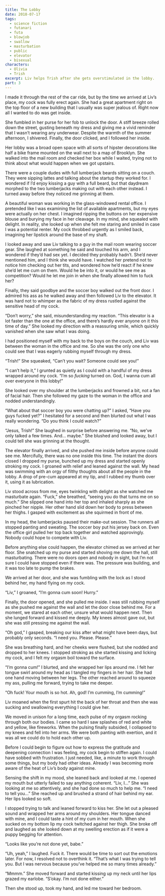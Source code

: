 ```yaml
---
title: The Lobby
date: 2018-07-17
tags:
  - science fiction
  - futanari
  - futa
  - blowjob
  - swallow
  - masturbation
  - public
  - elevator
  - bisexual
characters:
  - Olivia
  - Trish
excerpt: Liv helps Trish after she gets overstimulated in the lobby.
part: 3
---
```


I made it through the rest of the car ride, but by the time we arrived at Liv’s place, my cock was fully erect again. She had a great apartment right on the top floor of a new building that I usually was super jealous of. Right now all I wanted to do was get inside.

She fumbled in her purse for her fob to unlock the door. A stiff breeze rolled down the street, gusting beneath my dress and giving me a vivid reminder that I wasn’t wearing any underwear. Despite the warmth of the summer afternoon, I shivered. Finally, the door clicked, and I followed her inside.

Her lobby was a broad open space with all sorts of hipster decorations like half a bike frame mounted on the wall next to a map of Brooklyn. She walked into the mail room and checked her box while I waited, trying not to think about what would happen when we got upstairs.

There were a couple dudes with full lumberjack beards sitting on a couch. They were sipping lattes and talking about the startup they worked for. I wondered if I’d enjoy kissing a guy with a full beard, but that daydream morphed to the two lumberjacks making out with each other instead. I turned away before they noticed me grinning at them.

A beautiful woman was working in the glass-windowed rental office. I pretended like I was examining the list of available apartments, but my eyes were actually on her chest. I imagined ripping the buttons on her expensive blouse and burying my face in her cleavage. In my mind, she squealed with delight. In reality, she looked up when she felt me staring and smiled in case I was a potential renter. My cock throbbed urgently as I smiled back, imagining her lipstick around the base of my shaft.

I looked away and saw Liv talking to a guy in the mail room wearing soccer gear. She laughed at something he said and touched his arm, and I wondered if they’d had sex yet. I decided they probably hadn’t. She’d never mentioned him, and I think she would have. I watched her pretend not to notice him checking out her tits, and wondered how he’d react if he knew she’d let me cum on them. Would he be into it, or would he see me as competition? Would he let me join in when she finally allowed him to fuck her?

Finally, they said goodbye and the soccer boy walked out the front door. I admired his ass as he walked away and then followed Liv to the elevator. It was hard not to whimper as the fabric of my dress rustled against the sensitive head of my cock.

“Don’t worry,” she said, misunderstanding my reaction. “This elevator is a lot faster than the one at the office, and there’s hardly ever anyone on it this time of day.” She looked my direction with a reassuring smile, which quickly vanished when she saw what I was doing.

I had positioned myself with my back to the boys on the couch, and Liv was between the woman in the office and me. So she was the only one who could see that I was eagerly rubbing myself through my dress.

“Trish!” She squeaked, “Can’t you wait? Someone could see you!”

“I can’t help it,” I grunted as quietly as I could with a handful of my dress wrapped around my cock. “I’m so _fucking_ turned on. God, I wanna cum all over everyone in this lobby!”

She looked over my shoulder at the lumberjacks and frowned a bit, not a fan of facial hair. Then she followed my gaze to the woman in the office and nodded understandingly.

“What about that soccer boy you were chatting up?” I asked, “Have you guys fucked yet?” I hesitated for a second and then blurted out what I was really wondering. “Do you think I could watch?”

“Jesus, Trish!” She laughed in surprise before answering me. “No, we’ve only talked a few times. And… maybe.” She blushed and looked away, but I could tell she was grinning at the thought.

The elevator finally arrived, and she pushed me inside before anyone could see me. Mercifully, there was no one inside this time. The instant the doors closed I dropped my purse, bunched up my dress and started openly stroking my cock. I groaned with relief and leaned against the wall. My head was swimming with an orgy of filthy thoughts about all the people in the lobby. A drop of pre-cum appeared at my tip, and I rubbed my thumb over it, using it as lubrication.

Liv stood across from me, eyes twinkling with delight as she watched me masturbate again. “Fuck,” she breathed, “seeing you do that turns me on so much.” She slipped one hand into her top and inhaled sharply as she pinched her nipple. Her other hand slid down her body to press between her thighs. I gasped with excitement as she squirmed in front of me.

In my head, the lumberjacks paused their make-out session. The runners all stopped panting and sweating. The soccer boy put his jersey back on. Even the office girl pulled her top back together and watched approvingly. Nobody could hope to compete with Liv.

Before anything else could happen, the elevator chimed as we arrived at her floor. She snatched up my purse and started shoving me down the hall, still masturbating. There were no doors open and nobody in sight, but I’m not sure I could have stopped even if there was. The pressure was building, and it was too late to pump the brakes.

We arrived at her door, and she was fumbling with the lock as I stood behind her, my hand flying on my cock.

“Liv,” I groaned, “I’m gonna cum soon! Hurry.”

Finally, the door opened, and she pulled me inside. I was still rubbing myself as she pushed me against the wall and let the door close behind me. For a moment, we stared at each other, unsure what would happen next. Then she lunged forward and kissed me deeply. My knees almost gave out, but she was still pressing me against the wall.

“Oh god,” I gasped, breaking our kiss after what might have been days, but probably only seconds. “I need you. Please. Please.”

She was breathing hard, and her cheeks were flushed, but she nodded and dropped to her knees. I stopped stroking as she started kissing and licking my cock, and I felt my orgasm boil toward the surface.

“I’m gonna cum!” I blurted, and she wrapped her lips around me. I felt her tongue swirl around my head as I tangled my fingers in her hair. She had one hand moving between her legs. The other reached around to squeeze my ass, pulling me forward, trying to take me deeper.

“Oh fuck! Your mouth is so hot. Ah, god! I’m cumming, I’m cumming!”

Liv moaned when the first spurt hit the back of her throat and then she was sucking and swallowing everything I could give her.

We moved in unison for a long time, each pulse of my orgasm rocking through both our bodies. I came so hard I saw splashes of red and white and yellow, like fireworks. When the pulsing finally subsided, I collapsed to my knees and fell into her arms. We were both panting with exertion, and it was all we could do to hold each other up.

Before I could begin to figure out how to express the gratitude and deepening connection I was feeling, my cock begin to stiffen again. I could have sobbed with frustration. I just needed, like, a minute to work through some things, but my body had other ideas. Already I was becoming more aware of the heat of Liv’s body against mine.

Sensing the shift in my mood, she leaned back and looked at me. I opened my mouth but utterly failed to say anything coherent. “Liv, I…” She was looking at me so attentively, and she had done so much to help me. “I need to tell you…” She reached up and brushed a strand of hair behind my ear. Her lips looked so soft.

I stopped trying to talk and leaned forward to kiss her. She let out a pleased sound and wrapped her arms around my shoulders. Her tongue danced with mine, and I could taste a hint of my cum in her mouth. When she sucked on my bottom lip my cock twitched against her thigh. She broke off and laughed as she looked down at my swelling erection as if it were a puppy begging for attention.

“Looks like you’re not done yet, babe.”

“Uh, yeah,” I laughed. Fuck it. There would be time to sort out the emotions later. For now, I resolved not to overthink it. “That’s what I was trying to tell you. But I was nervous because you’ve helped me so many times already.”

“Mmmm.” She moved forward and started kissing up my neck until her lips grazed my earlobe. “S’okay. I’m not done either.”

Then she stood up, took my hand, and led me toward her bedroom.
